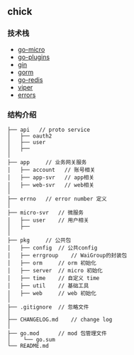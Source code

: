 ## chick

### 技术栈

- [go-micro](https://github.com/micro/go-micro)
- [go-plugins](https://github.com/micro/go-plugins)
- [gin](https://github.com/gin-gonic/gin)
- [gorm](https://github.com/jinzhu/gorm)
- [go-redis](https://github.com/go-redis/redis)
- [viper](https://github.com/spf13/viper)
- [errors](https://github.com/pkg/errors)


### 结构介绍
```
├── api   // proto service
│   ├── oauth2
│   ├── user
│   ├── 
│
├── app     // 业务网关服务
│   ├── account   // 账号相关
│   ├── app-svr   // app相关
│   ├── web-svr   // web相关
│
├── errno   // error number 定义
│
├── micro-svr   // 微服务
│   ├── user    // 用户相关
│   ├──
│
├── pkg     // 公共包
│   ├── config  // 公共config
│   ├── errgroup    // WaiGroup的封装包
│   ├── orm     // orm 初始化
│   ├── server  // micro 初始化 
│   ├── time    // 自定义 time
│   ├── util    // 基础工具
│   ├── web     // web 初始化
│
├── .gitignore  // 忽略文件
│
├── CHANGELOG.md    // change log
│   
├── go.mod      // mod 包管理文件
│    └── go.sum
└── README.md
```